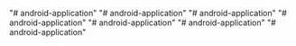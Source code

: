 "# android-application" 
"# android-application" 
"# android-application" 
"# android-application" 
"# android-application" 
"# android-application" 
"# android-application" 
